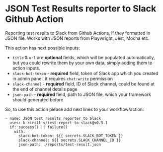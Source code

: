 # JSON Test Results reporter to Slack Github Action
Reporting test results to Slack from Github Actions, if they formatted in JSON file. Works with JSON reports from Playwright, Jest, Mocha etc.

This action has next possible inputs:
- ```title``` & ```url```  are **optional** fields, which will be populated automatically, but you could rewrite them by your own data, simply adding them to action inputs.
- ```slack-bot-token``` - **required** field, token of Slack app which you created in admin panel, it requires ```chat:write``` permission
- ```slack-channel``` - **required** field, ID of Slack channel, could be found at the end of channel details page
- ```json-path``` - **required** field, path to JSON file, which your framework should generated before

So, to use this action please add next lines to your workflow/action:

```
- name: JSON test results reporter to Slack
  uses: k-kirill-s/test-report-to-slack@v0.3.1
  if: success() || failure()
    with:
      slack-bot-token: ${{ secrets.SLACK_BOT_TOKEN }}
      slack-channel: ${{ secrets.SLACK_CHANNEL_ID }}
      json-path: ./reports/test-result.json
```
